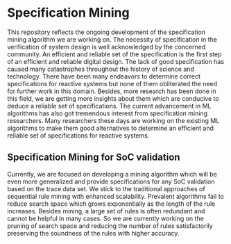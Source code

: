 # Specification Mining
This repository reflects the ongoing development of the specification mining algorithm we are working on. The necessity of specification in the verification of system design is well acknowledged by the concerned community. An efficient and reliable set of the specification is the first step of an efficient and reliable digital design. The lack of good specification has caused many catastrophes throughout the history of science and technology. There have been many endeavors to determine correct specifications for reactive systems but none of them obliterated the need for further work in this domain. Besides, more research has been done in this field, we are getting more insights about them which are conducive to deduce a reliable set of specifications. The current advancement in ML algorithms has also got tremendous interest from specification mining researchers. Many researchers these days are working on the existing ML algorithms to make them good alternatives to determine an efficient and reliable set of specifications for reactive systems. 

## Specification Mining for SoC validation
Currently, we are focused on developing a mining algorithm which will be even more generalized and provide specifications for any SoC validation based on the trace data set. We stick to the traditional approaches of sequential rule mining with enhanced scalability. Prevalent algorithms fail to reduce search space which grows exponentially as the length of the rule increases. Besides mining, a large set of rules is often redundant and cannot be helpful in many cases. So we are currently working on the pruning of search space and reducing the number of rules satisfactorily preserving the soundness of the rules with higher accuracy. 
